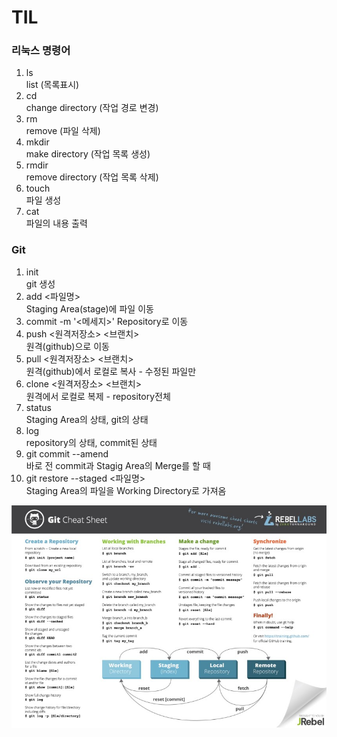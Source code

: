 # TIL
### 리눅스 명령어
1. ls   
    list (목록표시)
2. cd   
    change directory (작업 경로 변경)
3. rm   
    remove (파일 삭제)
4. mkdir   
    make directory (작업 목록 생성)
5. rmdir   
    remove directory (작업 목록 삭제)
6. touch   
    파일 생성
7. cat   
    파일의 내용 출력   

### Git
1. init   
    git 생성
2. add <파일명>   
    Staging Area(stage)에 파일 이동
3. commit -m '<메세지>'
    Repository로 이동
4. push <원격저장소> <브랜치>   
    원격(github)으로 이동
5. pull <원격저장소> <브랜치>   
    원격(github)에서 로컬로 복사 - 수정된 파일만 
6. clone <원격저장소> <브랜치>   
    원격에서 로컬로 복제 - repository전체
7. status   
    Staging Area의 상태, git의 상태
8. log   
    repository의 상태, commit된 상태
9. git commit --amend   
    바로 전 commit과 Stagig Area의 Merge를 할 때
10. git restore --staged <파일명>   
    Staging Area의 파일을 Working Directory로 가져옴

![Git Cheat Sheet](asset/gitcheatsheet.jpg)